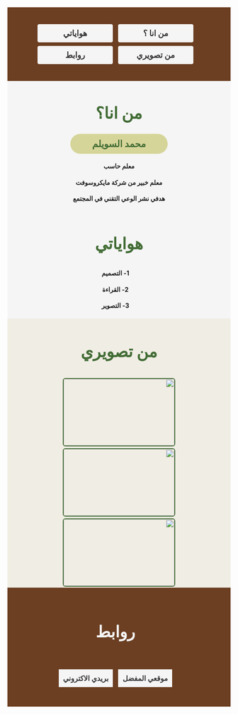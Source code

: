 <!DOCTYPE html> 
<html dir="rtl" lang="ar">
<head> 
   <title>Examples</title>
   <meta charset="utf-8">  
</head> 
<body> 
<div class="menu">
    <ul>
        <li><a href="#who am i?">من انا ؟</a></li>
        <li><a href="#my hobbies">هواياتي</a></li>
        <li><a href="#my photography">من تصويري</a></li>
        <li><a href="#my favorite site">روابط</a></li>
    </ul>
</div>
<div class="main">
   
   <h1 id="who am i?">من انا؟</h1>
   <h2>محمد السويلم</h2>
  <h4>معلم حاسب<br></h4>
  <h4>معلم خبير من شركة مايكروسوفت<br></h4>
  <h4>هدفي نشر الوعي التقني في المجتمع <br></h4>
</div>

<div class="main">
   <h1 id="my hobbies"><p>هواياتي</p></h1>
<ul>
<h4>1- التصميم<br></h4>
<h4>2- القراءة<br></h4>
<h4>3- التصوير<br></h4>
</ul></div>
<div class="photos">
   <h1 id="my photography"><p>من تصويري</p></h1>
   <img src="https://th.bing.com/th?id=OIP.IpFfAH1dgDJcnTbDZvXhowHaFj&w=288&h=216&c=8&rs=1&qlt=90&o=6&dpr=1.5&pid=3.1&rm=2" width="250" height="150">
   <img src="https://th.bing.com/th/id/R.59b938cc034f0a8f13ea5346b494a9a3?rik=hL1tE2bL%2bIeSbw&riu=http%3a%2f%2fwww.parisnajd.com%2fbackgd%2fdata%2fmedia%2f2%2fAutumn-Brook-1024.jpg&ehk=0OD2UMRBTU%2biuw6j7VFjqZUt%2fBfHy8SyNQuKi9fOLWM%3d&risl=&pid=ImgRaw&r=0" width="250" height="150">
   <img src="https://media.istockphoto.com/photos/laptop-computer-on-a-table-defocused-apartment-living-room-picture-id539269297?k=6&m=539269297&s=170667a&w=0&h=oGRLceCKXPqn1AU9zk_ZGngUaFYPDnyNlR8QMNcdkCs=" width="250" height="150">
</div>

<div class="footer">
   <ul>
   <h1 id="my favorite site"><p>روابط</p></h1>
   <li><a href="https://www.youtube.com/">موقعي المفضل</a></li>
   <li><h3 id="contact-from.html"><a href="mailto:t836612@rb.moe.gov.sa">بريدي الاكتروني</a></h3></li>
   </ul></div>

   <style>
.menu {
   background-color: #6c3f23;
   overflow:auto; }

.main {
   overflow:auto;
    background-color: #fcfcfc; }

.photos {
   overflow:auto;
   background-color:#eee1bf; }

.footer { 
   overflow:auto;
background-color: #613a22; }   
   </style>
   <style>
      .main {
         overflow: auto;
         text-align: center;
         background-color: #f5f5f5;
         padding-bottom: 20px;
         padding-bottom: 2px;
      }

      .photos {
         overflow-y: auto;
         padding-top: 2px;
         text-align: center;
         background-color: #F0EDE4;
      }

      .footer {
         overflow-y: auto;
         padding-top: 2px;
         text-align: center;
         background-color: #6c3f23;
      }
   </style>

   <style>
      .photos img {
         border-style: solid;
         border-width: 2PX;
         border-color: #426C35;
         border-radius: 6PX;
         margin: 2px;
         object-fit: cover;
         object-position: top;
      }
   </style>
   <style>
      .menu UL {
         text-align: center;
         padding-top: 20PX;
         padding-bottom: 20PX;
         text-decoration: none;
      }
      .menu LI {
         display: inline-block;
         text-align: center;
      }
      .menu LI A {
         display: inline-block;
         height: auto;
         width: 150PX;
         color: #333333;
         background-color: #f5f5f5;
         padding: 10PX;
         margin: 4PX;
         text-align: center;
         font-size: 18PX;
         font-weight: bold;
         text-decoration: none;
         border-radius: 4PX;
      }
      .menu LI a:hover {
         background-color: #D6D599;
      }
   </style>
   <style>
      .footer ul {
         text-align: center;
         padding-top: 10px;
         padding-bottom: 10px;
         text-decoration: none;
      }
      .footer li {
         display: inline-block;
         text-align: center;
      }
      .footer li a {
         display: inline-block;
         height: auto;
         width: auto;
         color: #333333;
         background-color: #f5f5f5;
         padding: 10PX;
         margin: 4PX;
         text-align: center;
         font-size: 16px;
         font-weight: bold;
         text-decoration: none;
      }
      .footer li a:hover {
         background-color: #D6D599;
      }
   </style>
   <style>
      h1 {
         color: #426C35;
         font-weight: bold;
         font-size: 36px;
      }
      .main h2 {
         overflow: auto;
         margin-top: 4px;
         margin-left: auto;
         margin-right: auto;
         width: 200px;
         padding: 10px;
         background-color: #D6D599;
         color: #426C35;
         font-weight: bold;
         text-align: center;
         border-radius: 30px;
      }
      .photos h2 {
         color: #426C35;
         font-size: 28px;
      }
      .footer h2 {
         color: #D6D599;
      }
      .footer p {
         color: #f5f5f5;
      }
   </style>

</body>
</html>
